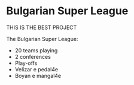 # Bulgarian Super League
 THIS IS THE BEST PROJECT

 The Bulgarian Super League:
 * 20 teams playing
 * 2 conferences
 * Play-offs
 * Velizar e pedal4e
 * Boyan e mangal4e
